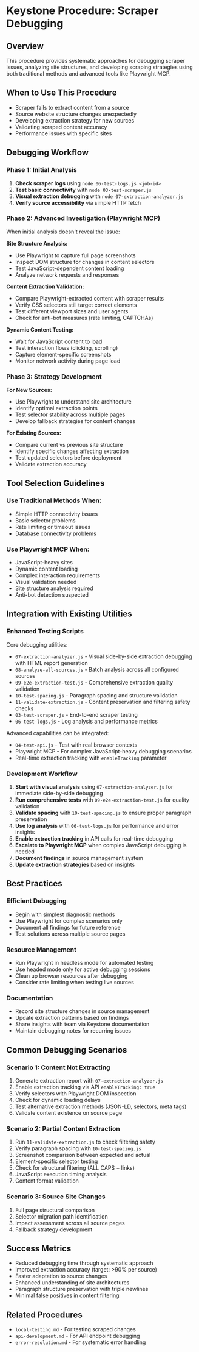 # Keystone Procedure: Scraper Debugging

## Overview
This procedure provides systematic approaches for debugging scraper issues, analyzing site structures, and developing scraping strategies using both traditional methods and advanced tools like Playwright MCP.

## When to Use This Procedure
- Scraper fails to extract content from a source
- Source website structure changes unexpectedly
- Developing extraction strategy for new sources
- Validating scraped content accuracy
- Performance issues with specific sites

## Debugging Workflow

### Phase 1: Initial Analysis
1. **Check scraper logs** using `node 06-test-logs.js <job-id>`
2. **Test basic connectivity** with `node 03-test-scraper.js`
3. **Visual extraction debugging** with `node 07-extraction-analyzer.js`
4. **Verify source accessibility** via simple HTTP fetch

### Phase 2: Advanced Investigation (Playwright MCP)
When initial analysis doesn't reveal the issue:

**Site Structure Analysis:**
- Use Playwright to capture full page screenshots
- Inspect DOM structure for changes in content selectors
- Test JavaScript-dependent content loading
- Analyze network requests and responses

**Content Extraction Validation:**
- Compare Playwright-extracted content with scraper results
- Verify CSS selectors still target correct elements
- Test different viewport sizes and user agents
- Check for anti-bot measures (rate limiting, CAPTCHAs)

**Dynamic Content Testing:**
- Wait for JavaScript content to load
- Test interaction flows (clicking, scrolling)
- Capture element-specific screenshots
- Monitor network activity during page load

### Phase 3: Strategy Development
**For New Sources:**
- Use Playwright to understand site architecture
- Identify optimal extraction points
- Test selector stability across multiple pages
- Develop fallback strategies for content changes

**For Existing Sources:**
- Compare current vs previous site structure
- Identify specific changes affecting extraction
- Test updated selectors before deployment
- Validate extraction accuracy

## Tool Selection Guidelines

### Use Traditional Methods When:
- Simple HTTP connectivity issues
- Basic selector problems
- Rate limiting or timeout issues
- Database connectivity problems

### Use Playwright MCP When:
- JavaScript-heavy sites
- Dynamic content loading
- Complex interaction requirements
- Visual validation needed
- Site structure analysis required
- Anti-bot detection suspected

## Integration with Existing Utilities

### Enhanced Testing Scripts
Core debugging utilities:
- `07-extraction-analyzer.js` - Visual side-by-side extraction debugging with HTML report generation
- `08-analyze-all-sources.js` - Batch analysis across all configured sources
- `09-e2e-extraction-test.js` - Comprehensive extraction quality validation
- `10-test-spacing.js` - Paragraph spacing and structure validation
- `11-validate-extraction.js` - Content preservation and filtering safety checks
- `03-test-scraper.js` - End-to-end scraper testing
- `06-test-logs.js` - Log analysis and performance metrics

Advanced capabilities can be integrated:
- `04-test-api.js` - Test with real browser contexts
- Playwright MCP - For complex JavaScript-heavy debugging scenarios
- Real-time extraction tracking with `enableTracking` parameter

### Development Workflow
1. **Start with visual analysis** using `07-extraction-analyzer.js` for immediate side-by-side debugging
2. **Run comprehensive tests** with `09-e2e-extraction-test.js` for quality validation
3. **Validate spacing** with `10-test-spacing.js` to ensure proper paragraph preservation
4. **Use log analysis** with `06-test-logs.js` for performance and error insights
5. **Enable extraction tracking** in API calls for real-time debugging
6. **Escalate to Playwright MCP** when complex JavaScript debugging is needed
7. **Document findings** in source management system
8. **Update extraction strategies** based on insights

## Best Practices

### Efficient Debugging
- Begin with simplest diagnostic methods
- Use Playwright for complex scenarios only
- Document all findings for future reference
- Test solutions across multiple source pages

### Resource Management
- Run Playwright in headless mode for automated testing
- Use headed mode only for active debugging sessions
- Clean up browser resources after debugging
- Consider rate limiting when testing live sources

### Documentation
- Record site structure changes in source management
- Update extraction patterns based on findings
- Share insights with team via Keystone documentation
- Maintain debugging notes for recurring issues

## Common Debugging Scenarios

### Scenario 1: Content Not Extracting
1. Generate extraction report with `07-extraction-analyzer.js`
2. Enable extraction tracking via API `enableTracking: true`
3. Verify selectors with Playwright DOM inspection
4. Check for dynamic loading delays
5. Test alternative extraction methods (JSON-LD, selectors, meta tags)
6. Validate content existence on source page

### Scenario 2: Partial Content Extraction
1. Run `11-validate-extraction.js` to check filtering safety
2. Verify paragraph spacing with `10-test-spacing.js`
3. Screenshot comparison between expected and actual
4. Element-specific selector testing
5. Check for structural filtering (ALL CAPS + links)
6. JavaScript execution timing analysis
7. Content format validation

### Scenario 3: Source Site Changes
1. Full page structural comparison
2. Selector migration path identification
3. Impact assessment across all source pages
4. Fallback strategy development

## Success Metrics
- Reduced debugging time through systematic approach
- Improved extraction accuracy (target: >90% per source)
- Faster adaptation to source changes
- Enhanced understanding of site architectures
- Paragraph structure preservation with triple newlines
- Minimal false positives in content filtering

## Related Procedures
- `local-testing.md` - For testing scraped changes
- `api-development.md` - For API endpoint debugging
- `error-resolution.md` - For systematic error handling
